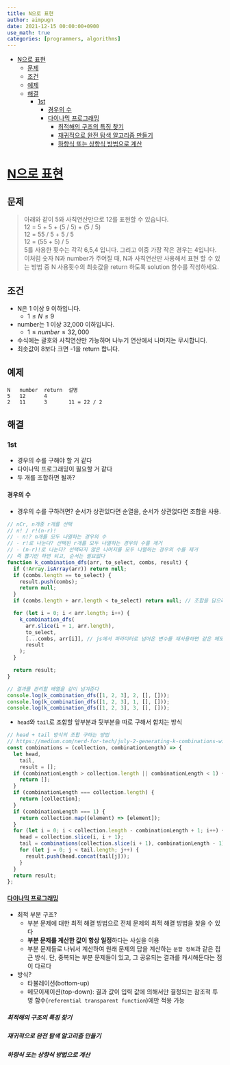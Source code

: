 ```yaml
---
title: N으로 표현
author: aimpugn
date: 2021-12-15 00:00:00+0900
use_math: true
categories: [programmers, algorithms]
---
```


- [N으로 표현](#n으로-표현)
  - [문제](#문제)
  - [조건](#조건)
  - [예제](#예제)
  - [해결](#해결)
    - [1st](#1st)
      - [경우의 수](#경우의-수)
      - [다이나믹 프로그래밍](#다이나믹-프로그래밍)
        - [최적해의 구조의 특징 찾기](#최적해의-구조의-특징-찾기)
        - [재귀적으로 완전 탐색 알고리즘 만들기](#재귀적으로-완전-탐색-알고리즘-만들기)
        - [하향식 또는 상향식 방법으로 계산](#하향식-또는-상향식-방법으로-계산)

# [N으로 표현](https://programmers.co.kr/learn/courses/30/lessons/42748)

## 문제

> 아래와 같이 5와 사칙연산만으로 12를 표현할 수 있습니다.  
> 12 = 5 + 5 + (5 / 5) + (5 / 5)  
> 12 = 55 / 5 + 5 / 5  
> 12 = (55 + 5) / 5  
> 5를 사용한 횟수는 각각 6,5,4 입니다. 그리고 이중 가장 작은 경우는 4입니다.  
> 이처럼 숫자 N과 number가 주어질 때, N과 사칙연산만 사용해서 표현 할 수 있는 방법 중 N 사용횟수의 최솟값을 return 하도록 solution 함수를 작성하세요.

## 조건

- N은 1 이상 9 이하입니다.
  - $1 \le N \le 9$
- number는 1 이상 32,000 이하입니다.
  - $1 \le number \le 32,000$
- 수식에는 괄호와 사칙연산만 가능하며 나누기 연산에서 나머지는 무시합니다.
- 최솟값이 8보다 크면 -1을 return 합니다.

## 예제

```
N   number  return  설명
5   12      4
2   11      3       11 = 22 / 2
```

## 해결

### 1st

- 경우의 수를 구해야 할 거 같다
- 다이나믹 프로그래밍이 필요할 거 같다
- 두 개를 조합하면 될까?

#### 경우의 수

- 경우의 수를 구하려면? 순서가 상관있다면 순열을, 순서가 상관없다면 조합을 사용.

```js
// nCr, n개중 r개를 선택
// n! / r!(n-r)!
// - n!? n개를 모두 나열하는 경우의 수
// - r!로 나눈다? 선택된 r개를 모두 나열하는 경우의 수를 제거
// - (n-r)!로 나눈다? 선택되지 않은 나머지를 모두 나열하는 경우의 수를 제거
// 즉 뽑기만 하면 되고, 순서는 필요없다
function k_combination_dfs(arr, to_select, combs, result) {
  if (!Array.isArray(arr)) return null;
  if (combs.length == to_select) {
    result.push(combs);
    return null;
  }
  if (combs.length + arr.length < to_select) return null; // 조합을 담으려는 comb의 개수와 남은 요소 수를 합쳐도 선택하려는 수만큼 안 되면 체크할 필요가 없다

  for (let i = 0; i < arr.length; i++) {
    k_combination_dfs(
      arr.slice(i + 1, arr.length),
      to_select,
      [...combs, arr[i]], // js에서 파라미터로 넘어온 변수를 재사용하면 같은 메모리 주소의 변수에 계속 접근하게 된다
      result
    );
  }

  return result;
}

// 결과를 관리할 배열을 같이 넘겨준다
console.log(k_combination_dfs([1, 2, 3], 2, [], []));
console.log(k_combination_dfs([1, 2, 3], 1, [], []));
console.log(k_combination_dfs([1, 2, 3], 3, [], []));
```

- `head`와 `tail`로 조합할 앞부분과 뒷부분을 따로 구해서 합치는 방식

```js
// head + tail 방식의 조합 구하는 방법
// https://medium.com/nerd-for-tech/july-2-generating-k-combinations-with-recursion-in-javascript-71ef2b90b44b
const combinations = (collection, combinationLength) => {
  let head,
    tail,
    result = [];
  if (combinationLength > collection.length || combinationLength < 1) {
    return [];
  }
  if (combinationLength === collection.length) {
    return [collection];
  }
  if (combinationLength === 1) {
    return collection.map((element) => [element]);
  }
  for (let i = 0; i < collection.length - combinationLength + 1; i++) {
    head = collection.slice(i, i + 1);
    tail = combinations(collection.slice(i + 1), combinationLength - 1);
    for (let j = 0; j < tail.length; j++) {
      result.push(head.concat(tail[j]));
    }
  }
  return result;
};

```

#### [다이나믹 프로그래밍](./2021-06-06-PAI-ch23-overview_dynamic_programming)

- 최적 부분 구조?
  - 부분 문제에 대한 최적 해결 방법으로 전체 문제의 최적 해결 방법을 찾을 수 있다
  - **부분 문제를 계산한 값이 항상 일정**하다는 사실을 이용
  - 부분 문제들로 나눠서 계산하여 원래 문제의 답을 계산하는 `분할 정복`과 같은 접근 방식. 단, 중복되는 부분 문제들이 있고, 그 공유되는 결과를 캐시해둔다는 점이 다르다
- 방식?
  - 타뷸레이션(bottom-up)
  - 메모이제이션(top-down): 결과 값이 입력 값에 의해서만 결정되는 참조적 투명 함수(`referential transparent function`)에만 적용 가능

##### 최적해의 구조의 특징 찾기

##### 재귀적으로 완전 탐색 알고리즘 만들기

##### 하향식 또는 상향식 방법으로 계산
